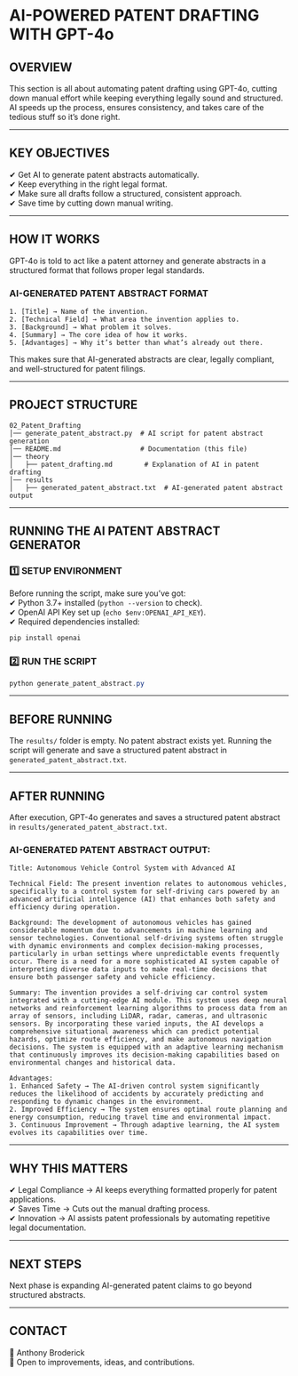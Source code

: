 # AI-POWERED PATENT DRAFTING WITH GPT-4o  

## OVERVIEW  
This section is all about automating patent drafting using GPT-4o, cutting down manual effort while keeping everything legally sound and structured. AI speeds up the process, ensures consistency, and takes care of the tedious stuff so it’s done right.  

---

## KEY OBJECTIVES  
✔ Get AI to generate patent abstracts automatically.  
✔ Keep everything in the right legal format.  
✔ Make sure all drafts follow a structured, consistent approach.  
✔ Save time by cutting down manual writing.  

---

## HOW IT WORKS  
GPT-4o is told to act like a patent attorney and generate abstracts in a structured format that follows proper legal standards.  

### AI-GENERATED PATENT ABSTRACT FORMAT  
```
1. [Title] → Name of the invention.  
2. [Technical Field] → What area the invention applies to.  
3. [Background] → What problem it solves.  
4. [Summary] → The core idea of how it works.  
5. [Advantages] → Why it’s better than what’s already out there.  
```
This makes sure that AI-generated abstracts are clear, legally compliant, and well-structured for patent filings.  

---

## PROJECT STRUCTURE  
```
02_Patent_Drafting
│── generate_patent_abstract.py  # AI script for patent abstract generation  
│── README.md                    # Documentation (this file)  
│── theory  
│   ├── patent_drafting.md        # Explanation of AI in patent drafting  
│── results  
│   ├── generated_patent_abstract.txt  # AI-generated patent abstract output  
```  

---

## RUNNING THE AI PATENT ABSTRACT GENERATOR  

### 1️⃣ SETUP ENVIRONMENT  
Before running the script, make sure you’ve got:  
✔ Python 3.7+ installed (`python --version` to check).  
✔ OpenAI API Key set up (`echo $env:OPENAI_API_KEY`).  
✔ Required dependencies installed:  
```powershell
pip install openai
```  

### 2️⃣ RUN THE SCRIPT  
```powershell
python generate_patent_abstract.py
```  

---

## BEFORE RUNNING  
The `results/` folder is empty. No patent abstract exists yet. Running the script will generate and save a structured patent abstract in `generated_patent_abstract.txt`.  

---

## AFTER RUNNING  
After execution, GPT-4o generates and saves a structured patent abstract in `results/generated_patent_abstract.txt`.  

### AI-GENERATED PATENT ABSTRACT OUTPUT:  
```
Title: Autonomous Vehicle Control System with Advanced AI  

Technical Field: The present invention relates to autonomous vehicles, specifically to a control system for self-driving cars powered by an advanced artificial intelligence (AI) that enhances both safety and efficiency during operation.  

Background: The development of autonomous vehicles has gained considerable momentum due to advancements in machine learning and sensor technologies. Conventional self-driving systems often struggle with dynamic environments and complex decision-making processes, particularly in urban settings where unpredictable events frequently occur. There is a need for a more sophisticated AI system capable of interpreting diverse data inputs to make real-time decisions that ensure both passenger safety and vehicle efficiency.  

Summary: The invention provides a self-driving car control system integrated with a cutting-edge AI module. This system uses deep neural networks and reinforcement learning algorithms to process data from an array of sensors, including LiDAR, radar, cameras, and ultrasonic sensors. By incorporating these varied inputs, the AI develops a comprehensive situational awareness which can predict potential hazards, optimize route efficiency, and make autonomous navigation decisions. The system is equipped with an adaptive learning mechanism that continuously improves its decision-making capabilities based on environmental changes and historical data.  

Advantages:  
1. Enhanced Safety → The AI-driven control system significantly reduces the likelihood of accidents by accurately predicting and responding to dynamic changes in the environment.  
2. Improved Efficiency → The system ensures optimal route planning and energy consumption, reducing travel time and environmental impact.  
3. Continuous Improvement → Through adaptive learning, the AI system evolves its capabilities over time.  
```

---

## WHY THIS MATTERS  
✔ Legal Compliance → AI keeps everything formatted properly for patent applications.  
✔ Saves Time → Cuts out the manual drafting process.  
✔ Innovation → AI assists patent professionals by automating repetitive legal documentation.  

---

## NEXT STEPS  
Next phase is expanding AI-generated patent claims to go beyond structured abstracts.  

---

## CONTACT  
👤 Anthony Broderick  
📩 Open to improvements, ideas, and contributions.